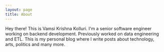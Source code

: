 ```yaml
---
layout: page
title: About
---
```


<p class="message">
  Hey there! This is Vamsi Krishna Kolluri. 
  I'm a senior software engineer working on backend development.
  Previously worked on data engineering and ETL.
  This is my personal blog where I write posts about technology,
  arts, politics and many more.
</p>
